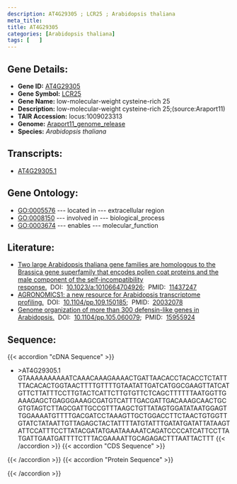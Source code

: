 ```yaml
---
description: AT4G29305 ; LCR25 ; Arabidopsis thaliana
meta_title:
title: AT4G29305
categories: [Arabidopsis thaliana]
tags: [   ]
---
```


## Gene Details:
- **Gene ID:** [AT4G29305](https://www.arabidopsis.org/locus?name=AT4G29305)
- **Gene Symbol:** <u>LCR25</u>
- **Gene Name:** low-molecular-weight cysteine-rich 25
- **Description:**   low-molecular-weight cysteine-rich 25;(source:Araport11)
- **TAIR Accession:** locus:1009023313
- **Genome:** [Araport11_genome_release](https://www.arabidopsis.org/download/list?dir=Genes%2FAraport11_genome_release)
- **Species:** *Arabidopsis thaliana*

## Transcripts:
   -  [AT4G29305.1](https://www.arabidopsis.org/gene?name=AT4G29305.1)
## Gene Ontology:
   - [GO:0005576](https://amigo.geneontology.org/amigo/term/GO:0005576)&nbsp;---&nbsp;located in&nbsp;---&nbsp;extracellular region
   - [GO:0008150](https://amigo.geneontology.org/amigo/term/GO:0008150)&nbsp;---&nbsp;involved in&nbsp;---&nbsp;biological_process
   - [GO:0003674](https://amigo.geneontology.org/amigo/term/GO:0003674)&nbsp;---&nbsp;enables&nbsp;---&nbsp;molecular_function
## Literature:
   - [Two large Arabidopsis thaliana gene families are homologous to the Brassica gene  superfamily that encodes pollen coat proteins and the male component of the  self-incompatibility response.](https://www.doi.org/10.1023/a:1010664704926)&nbsp;&nbsp;DOI:&nbsp;&nbsp;[10.1023/a:1010664704926](https://www.doi.org/10.1023/a:1010664704926);&nbsp;&nbsp;PMID:&nbsp;&nbsp;[11437247](https://pubmed.ncbi.nlm.nih.gov/11437247/)
   - [AGRONOMICS1: a new resource for Arabidopsis transcriptome profiling.](https://www.doi.org/10.1104/pp.109.150185)&nbsp;&nbsp;DOI:&nbsp;&nbsp;[10.1104/pp.109.150185](https://www.doi.org/10.1104/pp.109.150185);&nbsp;&nbsp;PMID:&nbsp;&nbsp;[20032078](https://pubmed.ncbi.nlm.nih.gov/20032078/)
   - [Genome organization of more than 300 defensin-like genes in Arabidopsis.](https://www.doi.org/10.1104/pp.105.060079)&nbsp;&nbsp;DOI:&nbsp;&nbsp;[10.1104/pp.105.060079](https://www.doi.org/10.1104/pp.105.060079);&nbsp;&nbsp;PMID:&nbsp;&nbsp;[15955924](https://pubmed.ncbi.nlm.nih.gov/15955924/)
## Sequence:
{{< accordion "cDNA Sequence" >}}
- \>AT4G29305.1
GTAAAAAAAAAATCAAACAAAGAAAACTGATTAACACCTACACCTCTATTTTACACACTGGTAACTTTTGTTTTGTAATATTGATCATGGCGAAGTTATCATGTTCTTATTTCCTTGTACTCATTCTTGTGTTCTCAGCTTTTTTAATGGTTGAAAGAGCTGAGGGAAAGCGATGTCATTTGACGATTGACAAAGCAACTGCGTGTAGTCTTAGCGATTGCCGTTTAAGCTGTTATAGTGGATATAATGGAGTTGGAAAATGTTTTGACGATCCTAAAGTTGCTGGACCTTCTAACTGTGGTTGTATCTATAATTGTTAGAGCTACTATTTTATGTATTTGATATGATATTATAAGTATTCCATTTCCTTATACGATATGAATAAAAATCAGATCCCCATCATTCCTTATGATTGAATGATTTTCTTTACGAAAATTGCAGAGACTTTAATTACTTT
{{< /accordion >}}
{{< accordion "CDS Sequence" >}}

{{< /accordion >}}
{{< accordion "Protein Sequence" >}}

{{< /accordion >}}
